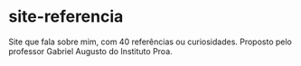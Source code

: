 # site-referencia
 Site que fala sobre mim, com 40 referências ou curiosidades. Proposto pelo professor Gabriel Augusto do Instituto Proa.
